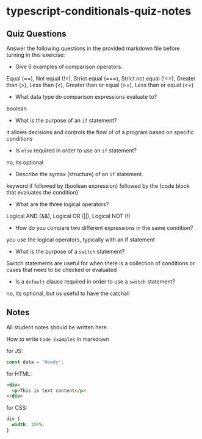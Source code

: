 # typescript-conditionals-quiz-notes

## Quiz Questions

Answer the following questions in the provided markdown file before turning in this exercise:

- Give 6 examples of comparison operators.

Equal (==), Not equal (!=), Strict equal (===), Strict not equal (!==),
Greater than (>), Less than (<), Greater than or equal (>=), Less than or equal (<=)

- What data type do comparison expressions evaluate to?

boolean

- What is the purpose of an `if` statement?

it allows decisions and controls the flow of of a program based on specific conditions

- Is `else` required in order to use an `if` statement?

no, its optional

- Describe the syntax (structure) of an `if` statement.

keyword if followed by (boolean expression) followed by the {code block that evaluates the condition}

- What are the three logical operators?

Logical AND (&&), Logical OR (||), Logical NOT (!)

- How do you compare two different expressions in the same condition?

you use the logical operators, typically with an if statement

- What is the purpose of a `switch` statement?

Switch statements are useful for when there is a collection
of conditions or cases that need to be checked or evaluated

- Is a `default` clause required in order to use a `switch` statement?

no, its optional, but us useful to have the catchall

## Notes

All student notes should be written here.

How to write `Code Examples` in markdown

for JS:

```javascript
const data = 'Howdy';
```

for HTML:

```html
<div>
  <p>This is text content</p>
</div>
```

for CSS:

```css
div {
  width: 100%;
}
```
